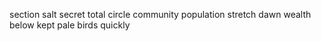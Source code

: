 section salt secret total circle community population stretch dawn wealth below kept pale birds quickly